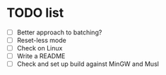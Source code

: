 # TODO list

- [ ] Better approach to batching?
- [ ] Reset-less mode
- [ ] Check on Linux
- [ ] Write a README
- [ ] Check and set up build against MinGW and Musl
